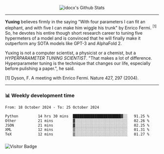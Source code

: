 <div align="center">
    <img align="center" src="https://github-readme-stats.vercel.app/api?username=idocx&show_icons=true&count_private=true&hide_border=true" alt="idocx's Github Stats"></img>
</div>

---

**Yuxing** believes firmly in the saying "With four parameters I can fit an elephant, and with five I can make him wiggle his trunk" by Enrico Fermi. <sup>[1]</sup> So, he devotes his entire though short research career to tuning five hypermeters of a model and is convinced that he will finally make it outperform any SOTA models like GPT-3 and AlphaFold 2.

Yuxing is not a computer scientist, a physicist or a chemist, but a *HYPERPARAMETER TUNING SCIENTIST*. "That makes a lot of difference. Hyperparameter tuning is the technique that changes our life, especially before pulishing a paper.", he said.

[1] Dyson, F. A meeting with Enrico Fermi. Nature 427, 297 (2004).


---

### 📊 Weekly development time
<!--START_SECTION:waka-->

```txt
From: 18 October 2024 - To: 25 October 2024

Python         14 hrs 30 mins  ██████████████████████▓░░   91.25 %
Other          21 mins         ▓░░░░░░░░░░░░░░░░░░░░░░░░   02.26 %
JSON           21 mins         ▓░░░░░░░░░░░░░░░░░░░░░░░░   02.25 %
XML            12 mins         ▒░░░░░░░░░░░░░░░░░░░░░░░░   01.31 %
TeX            12 mins         ▒░░░░░░░░░░░░░░░░░░░░░░░░   01.27 %
```

<!--END_SECTION:waka-->

### 

![Visitor Badge](https://visitor-badge.laobi.icu/badge?page_id=idocx.idocx)
